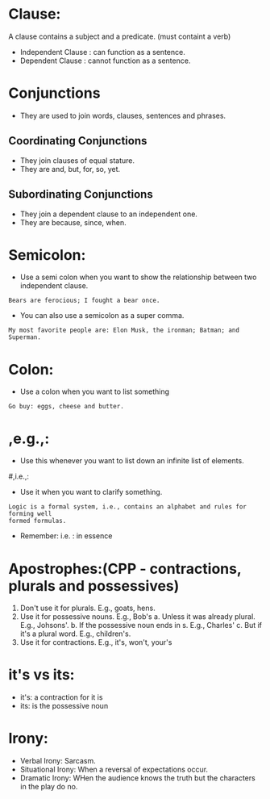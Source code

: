 # Clause:

A clause contains a subject and a predicate. (must containt a verb)

- Independent Clause : can function as a sentence.
- Dependent Clause : cannot function as a sentence.

# Conjunctions
- They are used to join words, clauses, sentences and phrases.

## Coordinating Conjunctions
- They join clauses of equal stature.
- They are and, but, for, so, yet.

## Subordinating Conjunctions
- They join a dependent clause to an independent one.
- They are because, since, when.


# Semicolon:
- Use a semi colon when you want to show the relationship between two independent clause.

```
Bears are ferocious; I fought a bear once.
```

- You can also use a semicolon as a super comma.

```
My most favorite people are: Elon Musk, the ironman; Batman; and Superman.
```

# Colon:
- Use a colon when you want to list something

```
Go buy: eggs, cheese and butter.
```

# ,e.g.,:
- Use this whenever you want to list down an infinite list of elements.

#,i.e.,:
- Use it when you want to clarify something.

```
Logic is a formal system, i.e., contains an alphabet and rules for forming well
formed formulas.
```

- Remember: i.e. : in essence

# Apostrophes:(CPP - contractions, plurals and possessives)
1. Don't use it for plurals. E.g., goats, hens.
2. Use it for possessive nouns. E.g., Bob's
  a. Unless it was already plural. E.g., Johsons'.
  b. If the possessive noun ends in s. E.g., Charles'
  c. But if it's a plural word. E.g., children's.
3. Use it for contractions. E.g., it's, won't, your's

# it's vs its:
- it's: a contraction for it is
- its: is the possessive noun

# Irony:
- Verbal Irony: Sarcasm.
- Situational Irony: When a reversal of expectations occur.
- Dramatic Irony: WHen the audience knows the truth but the characters in the play do no.
